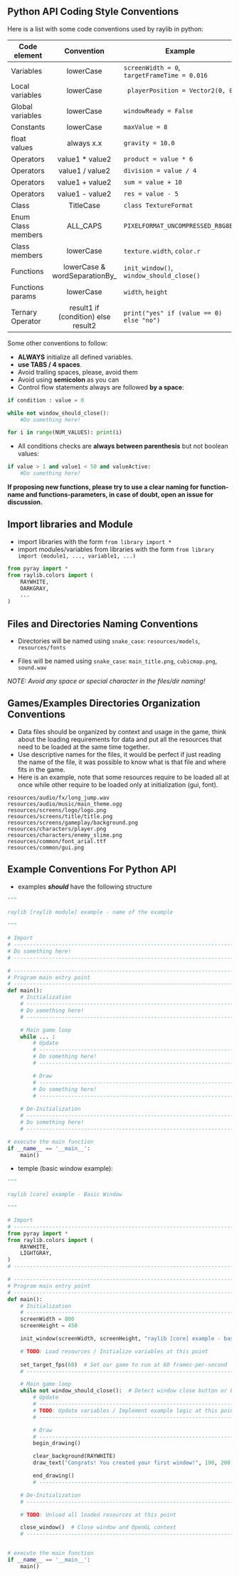 ## Python API Coding Style Conventions

Here is a list with some code conventions used by raylib in python:

| Code element       |             Convention              | Example                                      |
|--------------------|:-----------------------------------:|----------------------------------------------|
| Variables          |              lowerCase              | `screenWidth = 0`, `targetFrameTime = 0.016` |
| Local variables    |              lowerCase              | ` playerPosition = Vector2(0, 0)`            |
| Global variables   |              lowerCase              | `windowReady = False`                        |
| Constants          |              lowerCase              | `maxValue = 8`                               |
| float values       |             always x.x              | `gravity = 10.0`                             |
| Operators          |           value1 * value2           | `product = value * 6`                        |
| Operators          |           value1 / value2           | `division = value / 4`                       |
| Operators          |           value1 + value2           | `sum = value + 10`                           |
| Operators          |           value1 - value2           | `res = value - 5`                            |
| Class              |              TitleCase              | `class TextureFormat`                        |
| Enum Class members |              ALL_CAPS               | `PIXELFORMAT_UNCOMPRESSED_R8G8B8`            |
| Class members      |              lowerCase              | `texture.width`, `color.r`                   |
| Functions          |    lowerCase & wordSeparationBy_    | `init_window()`, `window_should_close()`     |
| Functions params   |              lowerCase              | `width`, `height`                            |
| Ternary Operator   | result1 if (condition) else result2 | `print("yes" if (value == 0) else "no")`     |

Some other conventions to follow:
 - **ALWAYS** initialize all defined variables.
 - **use TABS / 4 spaces**.
 - Avoid trailing spaces, please, avoid them
 - Avoid using **semicolon** as you can
 - Control flow statements always are followed **by a space**:
```python
if condition : value = 0

while not window_should_close():
    #Do something here!

for i in range(NUM_VALUES): print(i)
```
 - All conditions checks are **always between parenthesis** but not boolean values:
```python
if value > 1 and value1 < 50 and valueActive:
    #Do something here!
```

**If proposing new functions, please try to use a clear naming for function-name and functions-parameters, in case of doubt, open an issue for discussion.**

## Import libraries and Module 
 - import libraries with the form `from library import *`
 - import modules/variables from libraries with the form `from library import (module1, ..., variable1, ...)`
```python
from pyray import *
from raylib.colors import (
    RAYWHITE,
    DARKGRAY,
    ...
)
```

## Files and Directories Naming Conventions
 
  - Directories will be named using `snake_case`: `resources/models`, `resources/fonts`
  
  - Files will be named using `snake_case`: `main_title.png`, `cubicmap.png`, `sound.wav`
  
_NOTE: Avoid any space or special character in the files/dir naming!_
  
## Games/Examples Directories Organization Conventions
  
 - Data files should be organized by context and usage in the game, think about the loading requirements for data and put all the resources that need to be loaded at the same time together.
 - Use descriptive names for the files, it would be perfect if just reading the name of the file, it was possible to know what is that file and where fits in the game.
 - Here is an example, note that some resources require to be loaded all at once while other require to be loaded only at initialization (gui, font).
  
```
resources/audio/fx/long_jump.wav
resources/audio/music/main_theme.ogg
resources/screens/logo/logo.png
resources/screens/title/title.png
resources/screens/gameplay/background.png
resources/characters/player.png
resources/characters/enemy_slime.png
resources/common/font_arial.ttf
resources/common/gui.png
```

## Example Conventions For Python API
 - examples ***should*** have the following structure
```python
"""

raylib [raylib module] example - name of the example

"""

# Import
# ------------------------------------------------------------------------------------
# Do something here!
# ------------------------------------------------------------------------------------

# ------------------------------------------------------------------------------------
# Program main entry point
# ------------------------------------------------------------------------------------
def main():
    # Initialization
    # ------------------------------------------------------------------------------------
    # Do something here!
    # ------------------------------------------------------------------------------------

    # Main game loop
    while ... :  
        # Update
        # ----------------------------------------------------------------------------------
        # Do something here!
        # ----------------------------------------------------------------------------------

        # Draw
        # ----------------------------------------------------------------------------------
        # Do something here!
        # ----------------------------------------------------------------------------------
    
    # De-Initialization
    # ----------------------------------------------------------------------------------
    # Do something here!
    # ----------------------------------------------------------------------------------

# execute the main function 
if __name__ == '__main__':
    main()
```
 - temple (basic window example):
```python
"""

raylib [core] example - Basic Window

"""

# Import
# ------------------------------------------------------------------------------------
from pyray import *
from raylib.colors import (
    RAYWHITE,
    LIGHTGRAY,
)
# ------------------------------------------------------------------------------------

# ------------------------------------------------------------------------------------
# Program main entry point
# ------------------------------------------------------------------------------------
def main():
    # Initialization
    # ------------------------------------------------------------------------------------
    screenWidth = 800
    screenHeight = 450

    init_window(screenWidth, screenHeight, "raylib [core] example - basic window")

    # TODO: Load resources / Initialize variables at this point
    
    set_target_fps(60)  # Set our game to run at 60 frames-per-second
    # ------------------------------------------------------------------------------------

    # Main game loop
    while not window_should_close():  # Detect window close button or ESC key
        # Update
        # ----------------------------------------------------------------------------------
        # TODO: Update variables / Implement example logic at this point
        # ----------------------------------------------------------------------------------

        # Draw
        # ----------------------------------------------------------------------------------
        begin_drawing()

        clear_background(RAYWHITE)
        draw_text("Congrats! You created your first window!", 190, 200, 20, LIGHTGRAY)

        end_drawing()
        # ----------------------------------------------------------------------------------

    # De-Initialization
    # ----------------------------------------------------------------------------------

    # TODO: Unload all loaded resources at this point

    close_window()  # Close window and OpenGL context
    # ----------------------------------------------------------------------------------


# execute the main function 
if __name__ == '__main__':
    main()

```
